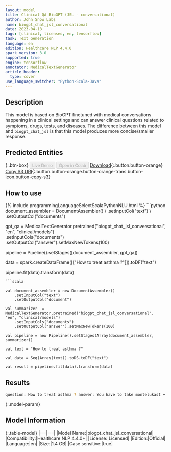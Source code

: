 ```yaml
---
layout: model
title: Clinical QA BioGPT (JSL - conversational)
author: John Snow Labs
name: biogpt_chat_jsl_conversational
date: 2023-04-18
tags: [clinical, licensed, en, tensorflow]
task: Text Generation
language: en
edition: Healthcare NLP 4.4.0
spark_version: 3.0
supported: true
engine: tensorflow
annotator: MedicalTextGenerator
article_header:
  type: cover
use_language_switcher: "Python-Scala-Java"
---
```


## Description

This model is based on BioGPT finetuned with medical conversations happening in a clinical settings and can answer clinical questions related to symptoms, drugs, tests, and diseases. The difference between this model and `biogpt_chat_jsl` is that this model produces more concise/smaller response.

## Predicted Entities



{:.btn-box}
<button class="button button-orange" disabled>Live Demo</button>
<button class="button button-orange" disabled>Open in Colab</button>
[Download](https://s3.amazonaws.com/auxdata.johnsnowlabs.com/clinical/models/biogpt_chat_jsl_conversational_en_4.4.0_3.0_1681853305199.zip){:.button.button-orange}
[Copy S3 URI](s3://auxdata.johnsnowlabs.com/clinical/models/biogpt_chat_jsl_conversational_en_4.4.0_3.0_1681853305199.zip){:.button.button-orange.button-orange-trans.button-icon.button-copy-s3}

## How to use



<div class="tabs-box" markdown="1">
{% include programmingLanguageSelectScalaPythonNLU.html %}
```python
document_assembler = DocumentAssembler() \
    .setInputCol("text") \
    .setOutputCol("documents")
    
gpt_qa = MedicalTextGenerator.pretrained("biogpt_chat_jsl_conversational", "en", "clinical/models")\
    .setInputCols("documents")\
    .setOutputCol("answer").setMaxNewTokens(100)
    
pipeline = Pipeline().setStages([document_assembler, gpt_qa])

data = spark.createDataFrame([["How to treat asthma ?"]]).toDF("text")

pipeline.fit(data).transform(data)
```
```scala

val document_assembler = new DocumentAssembler()
    .setInputCol("text")
    .setOutputCol("document")

val summarizer  = MedicalTextGenerator.pretrained("biogpt_chat_jsl_conversational", "en", "clinical/models")
    .setInputCols("documents")
    .setOutputCol("answer").setMaxNewTokens(100)

val pipeline = new Pipeline().setStages(Array(document_assembler, summarizer))

val text = "How to treat asthma ?"

val data = Seq(Array(text)).toDS.toDF("text")

val result = pipeline.fit(data).transform(data)
```
</div>

## Results

```bash
question: How to treat asthma ? answer: You have to take montelukast + albuterol tablet once or twice in day according to severity of symptoms. Montelukast is used as a maintenance therapy to relieve symptoms of asthma. Albuterol is used as a rescue therapy when symptoms are severe. You can also use inhaled corticosteroids ( ICS ) like budesonide or fluticasone for long term treatment.
```

{:.model-param}
## Model Information

{:.table-model}
|---|---|
|Model Name:|biogpt_chat_jsl_conversational|
|Compatibility:|Healthcare NLP 4.4.0+|
|License:|Licensed|
|Edition:|Official|
|Language:|en|
|Size:|1.4 GB|
|Case sensitive:|true|